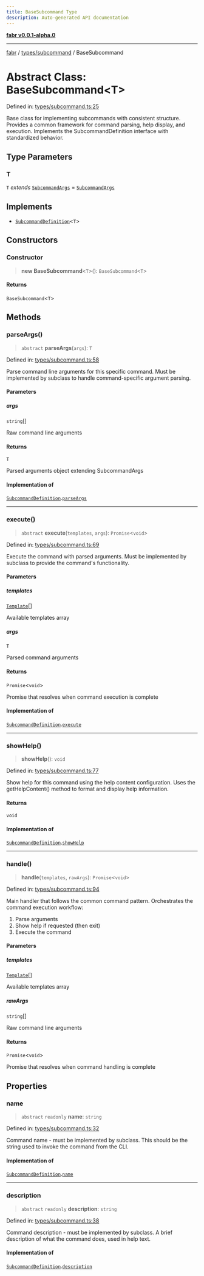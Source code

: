 ```yaml
---
title: BaseSubcommand Type
description: Auto-generated API documentation
---
```


[**fabr v0.0.1-alpha.0**](../../../README.md)

***

[fabr](../../../README.md) / [types/subcommand](../README.md) / BaseSubcommand

# Abstract Class: BaseSubcommand\<T\>

Defined in: [types/subcommand.ts:25](https://github.com/yashjawale/fabr/blob/main/src/types/subcommand.ts#L25)

Base class for implementing subcommands with consistent structure.
Provides a common framework for command parsing, help display, and execution.
Implements the SubcommandDefinition interface with standardized behavior.

## Type Parameters

### T

`T` *extends* [`SubcommandArgs`](../interfaces/SubcommandArgs.md) = [`SubcommandArgs`](../interfaces/SubcommandArgs.md)

## Implements

- [`SubcommandDefinition`](../interfaces/SubcommandDefinition.md)\<`T`\>

## Constructors

### Constructor

> **new BaseSubcommand**\<`T`\>(): `BaseSubcommand`\<`T`\>

#### Returns

`BaseSubcommand`\<`T`\>

## Methods

### parseArgs()

> `abstract` **parseArgs**(`args`): `T`

Defined in: [types/subcommand.ts:58](https://github.com/yashjawale/fabr/blob/main/src/types/subcommand.ts#L58)

Parse command line arguments for this specific command.
Must be implemented by subclass to handle command-specific argument parsing.

#### Parameters

##### args

`string`[]

Raw command line arguments

#### Returns

`T`

Parsed arguments object extending SubcommandArgs

#### Implementation of

[`SubcommandDefinition`](../interfaces/SubcommandDefinition.md).[`parseArgs`](../interfaces/SubcommandDefinition.md#parseargs)

***

### execute()

> `abstract` **execute**(`templates`, `args`): `Promise`\<`void`\>

Defined in: [types/subcommand.ts:69](https://github.com/yashjawale/fabr/blob/main/src/types/subcommand.ts#L69)

Execute the command with parsed arguments.
Must be implemented by subclass to provide the command's functionality.

#### Parameters

##### templates

[`Template`](../../templates/interfaces/Template.md)[]

Available templates array

##### args

`T`

Parsed command arguments

#### Returns

`Promise`\<`void`\>

Promise that resolves when command execution is complete

#### Implementation of

[`SubcommandDefinition`](../interfaces/SubcommandDefinition.md).[`execute`](../interfaces/SubcommandDefinition.md#execute)

***

### showHelp()

> **showHelp**(): `void`

Defined in: [types/subcommand.ts:77](https://github.com/yashjawale/fabr/blob/main/src/types/subcommand.ts#L77)

Show help for this command using the help content configuration.
Uses the getHelpContent() method to format and display help information.

#### Returns

`void`

#### Implementation of

[`SubcommandDefinition`](../interfaces/SubcommandDefinition.md).[`showHelp`](../interfaces/SubcommandDefinition.md#showhelp)

***

### handle()

> **handle**(`templates`, `rawArgs`): `Promise`\<`void`\>

Defined in: [types/subcommand.ts:94](https://github.com/yashjawale/fabr/blob/main/src/types/subcommand.ts#L94)

Main handler that follows the common command pattern.
Orchestrates the command execution workflow:
1. Parse arguments
2. Show help if requested (then exit)
3. Execute the command

#### Parameters

##### templates

[`Template`](../../templates/interfaces/Template.md)[]

Available templates array

##### rawArgs

`string`[]

Raw command line arguments

#### Returns

`Promise`\<`void`\>

Promise that resolves when command handling is complete

## Properties

### name

> `abstract` `readonly` **name**: `string`

Defined in: [types/subcommand.ts:32](https://github.com/yashjawale/fabr/blob/main/src/types/subcommand.ts#L32)

Command name - must be implemented by subclass.
This should be the string used to invoke the command from the CLI.

#### Implementation of

[`SubcommandDefinition`](../interfaces/SubcommandDefinition.md).[`name`](../interfaces/SubcommandDefinition.md#name)

***

### description

> `abstract` `readonly` **description**: `string`

Defined in: [types/subcommand.ts:38](https://github.com/yashjawale/fabr/blob/main/src/types/subcommand.ts#L38)

Command description - must be implemented by subclass.
A brief description of what the command does, used in help text.

#### Implementation of

[`SubcommandDefinition`](../interfaces/SubcommandDefinition.md).[`description`](../interfaces/SubcommandDefinition.md#description)
